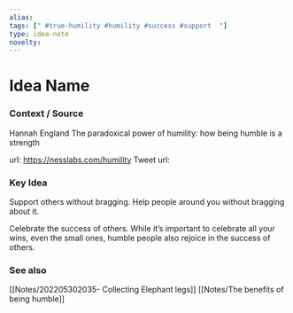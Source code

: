 ```yaml
---
alias: 
tags: [" #true-humility #humility #success #support  "]
type: idea-note
novelty: 
---
```

# Idea Name

### Context / Source
Hannah England
The paradoxical power of humility: how being humble is a strength

url: https://nesslabs.com/humility
Tweet url: 

### Key Idea

Support others without bragging. Help people around you without bragging about it.

Celebrate the success of others. While it’s important to celebrate all your wins, even the small ones, humble people also rejoice in the success of others.

### See also
[[Notes/202205302035- Collecting Elephant legs]]
[[Notes/The benefits of being humble]]